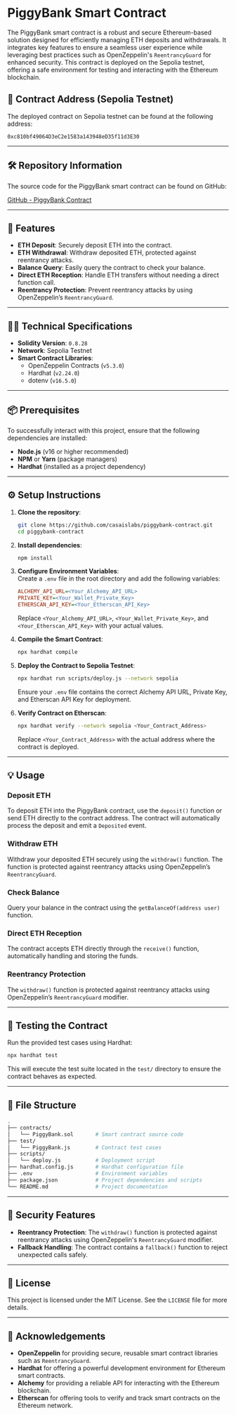 # PiggyBank Smart Contract

The PiggyBank smart contract is a robust and secure Ethereum-based solution designed for efficiently managing ETH deposits and withdrawals. It integrates key features to ensure a seamless user experience while leveraging best practices such as OpenZeppelin's `ReentrancyGuard` for enhanced security. This contract is deployed on the Sepolia testnet, offering a safe environment for testing and interacting with the Ethereum blockchain.

## 📍 Contract Address (Sepolia Testnet)

The deployed contract on Sepolia testnet can be found at the following address:

`0xc810bf49064D3eC2e1583a143948eD35f11d3E30`

---

## 🛠️ Repository Information

The source code for the PiggyBank smart contract can be found on GitHub:

[GitHub - PiggyBank Contract](https://github.com/casaislabs/piggybank-contract)

---

## 🚀 Features

- **ETH Deposit**: Securely deposit ETH into the contract.  
- **ETH Withdrawal**: Withdraw deposited ETH, protected against reentrancy attacks.  
- **Balance Query**: Easily query the contract to check your balance.  
- **Direct ETH Reception**: Handle ETH transfers without needing a direct function call.  
- **Reentrancy Protection**: Prevent reentrancy attacks by using OpenZeppelin’s `ReentrancyGuard`.

---

## 🧑‍💻 Technical Specifications

- **Solidity Version**: `0.8.28`  
- **Network**: Sepolia Testnet  
- **Smart Contract Libraries**:  
    - OpenZeppelin Contracts (`v5.3.0`)  
    - Hardhat (`v2.24.0`)  
    - dotenv (`v16.5.0`)  

---

## 📦 Prerequisites

To successfully interact with this project, ensure that the following dependencies are installed:

- **Node.js** (v16 or higher recommended)  
- **NPM** or **Yarn** (package managers)  
- **Hardhat** (installed as a project dependency)  

---

## ⚙️ Setup Instructions

1. **Clone the repository**:  
     ```bash
     git clone https://github.com/casaislabs/piggybank-contract.git
     cd piggybank-contract
     ```

2. **Install dependencies**:  
     ```bash
     npm install
     ```

3. **Configure Environment Variables**:  
     Create a `.env` file in the root directory and add the following variables:  
     ```ini
     ALCHEMY_API_URL=<Your_Alchemy_API_URL>
     PRIVATE_KEY=<Your_Wallet_Private_Key>
     ETHERSCAN_API_KEY=<Your_Etherscan_API_Key>
     ```
     Replace `<Your_Alchemy_API_URL>`, `<Your_Wallet_Private_Key>`, and `<Your_Etherscan_API_Key>` with your actual values.

4. **Compile the Smart Contract**:  
     ```bash
     npx hardhat compile
     ```

5. **Deploy the Contract to Sepolia Testnet**:  
     ```bash
     npx hardhat run scripts/deploy.js --network sepolia
     ```
     Ensure your `.env` file contains the correct Alchemy API URL, Private Key, and Etherscan API Key for deployment.

6. **Verify Contract on Etherscan**:  
     ```bash
     npx hardhat verify --network sepolia <Your_Contract_Address>
     ```
     Replace `<Your_Contract_Address>` with the actual address where the contract is deployed.

---

## 💡 Usage

### Deposit ETH
To deposit ETH into the PiggyBank contract, use the `deposit()` function or send ETH directly to the contract address. The contract will automatically process the deposit and emit a `Deposited` event.

### Withdraw ETH
Withdraw your deposited ETH securely using the `withdraw()` function. The function is protected against reentrancy attacks using OpenZeppelin’s `ReentrancyGuard`.

### Check Balance
Query your balance in the contract using the `getBalanceOf(address user)` function.

### Direct ETH Reception
The contract accepts ETH directly through the `receive()` function, automatically handling and storing the funds.

### Reentrancy Protection
The `withdraw()` function is protected against reentrancy attacks using OpenZeppelin’s `ReentrancyGuard` modifier.

---

## 🧪 Testing the Contract

Run the provided test cases using Hardhat:  
```bash
npx hardhat test
```

This will execute the test suite located in the `test/` directory to ensure the contract behaves as expected.

---

## 📂 File Structure

```bash
.
├── contracts/
│   └── PiggyBank.sol       # Smart contract source code
├── test/
│   └── PiggyBank.js        # Contract test cases
├── scripts/
│   └── deploy.js           # Deployment script
├── hardhat.config.js       # Hardhat configuration file
├── .env                    # Environment variables
├── package.json            # Project dependencies and scripts
└── README.md               # Project documentation
```

---

## 🔐 Security Features

- **Reentrancy Protection**: The `withdraw()` function is protected against reentrancy attacks using OpenZeppelin's `ReentrancyGuard` modifier.  
- **Fallback Handling**: The contract contains a `fallback()` function to reject unexpected calls safely.

---

## 📜 License

This project is licensed under the MIT License. See the `LICENSE` file for more details.

---

## 📝 Acknowledgements

- **OpenZeppelin** for providing secure, reusable smart contract libraries such as `ReentrancyGuard`.  
- **Hardhat** for offering a powerful development environment for Ethereum smart contracts.  
- **Alchemy** for providing a reliable API for interacting with the Ethereum blockchain.  
- **Etherscan** for offering tools to verify and track smart contracts on the Ethereum network.  
